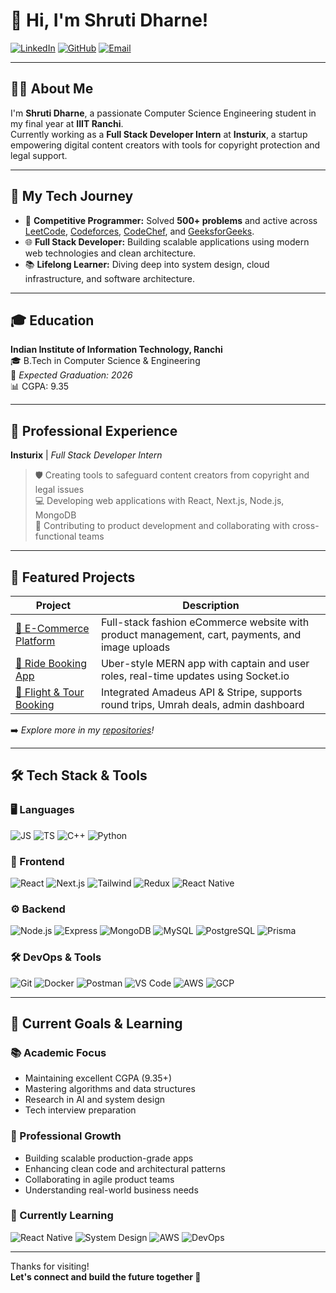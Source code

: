 # 👋 Hi, I'm Shruti Dharne!

[![LinkedIn](https://img.shields.io/badge/-LinkedIn-blue?logo=linkedin&logoColor=white&style=flat-square)](https://linkedin.com/in/shruti-dharne-86582a241)
[![GitHub](https://img.shields.io/badge/-GitHub-black?logo=github&logoColor=white&style=flat-square)](https://github.com/shrutidharne)
[![Email](https://img.shields.io/badge/-Email-red?logo=gmail&logoColor=white&style=flat-square)](mailto:shrutidharne651@gmail.com)

---

## 👩‍💻 About Me

I'm **Shruti Dharne**, a passionate Computer Science Engineering student in my final year at **IIIT Ranchi**.  
Currently working as a **Full Stack Developer Intern** at **Insturix**, a startup empowering digital content creators with tools for copyright protection and legal support.

---

## 🚀 My Tech Journey

- 🧩 **Competitive Programmer:** Solved **500+ problems** and active across [LeetCode](https://leetcode.com/shrutidharne/), [Codeforces](https://codeforces.com/profile/shrutidharne), [CodeChef](https://www.codechef.com/users/shrutidharne), and [GeeksforGeeks](https://auth.geeksforgeeks.org/user/shrutidharne).
- 🌐 **Full Stack Developer:** Building scalable applications using modern web technologies and clean architecture.
- 📚 **Lifelong Learner:** Diving deep into system design, cloud infrastructure, and software architecture.

---

## 🎓 Education

**Indian Institute of Information Technology, Ranchi**  
🎓 B.Tech in Computer Science & Engineering  
📅 _Expected Graduation: 2026_  
📊 CGPA: 9.35

---

## 💼 Professional Experience

**Insturix** | _Full Stack Developer Intern_  
> 🛡️ Creating tools to safeguard content creators from copyright and legal issues  
> 💻 Developing web applications with React, Next.js, Node.js, MongoDB  
> 🚀 Contributing to product development and collaborating with cross-functional teams  

---

## 🚀 Featured Projects

| Project | Description |
| ------- | ----------- |
| [🛒 E-Commerce Platform](https://github.com/shrutidharne/ecommerce-app) | Full-stack fashion eCommerce website with product management, cart, payments, and image uploads |
| [🚖 Ride Booking App](https://github.com/shrutidharne/ride-booking-app) | Uber-style MERN app with captain and user roles, real-time updates using Socket.io |
| [🛫 Flight & Tour Booking](https://github.com/shrutidharne/flight-booking-app) | Integrated Amadeus API & Stripe, supports round trips, Umrah deals, admin dashboard |

➡️ _Explore more in my [repositories](https://github.com/shrutidharne?tab=repositories)!_

---

## 🛠️ Tech Stack & Tools

### 🖥️ Languages  
![JS](https://img.shields.io/badge/-JavaScript-F7DF1E?logo=javascript&logoColor=black&style=flat-square)
![TS](https://img.shields.io/badge/-TypeScript-3178C6?logo=typescript&logoColor=white&style=flat-square)
![C++](https://img.shields.io/badge/-C++-00599C?logo=c%2B%2B&logoColor=white&style=flat-square)
![Python](https://img.shields.io/badge/-Python-3776AB?logo=python&logoColor=white&style=flat-square)

### 🎨 Frontend  
![React](https://img.shields.io/badge/-React-61DAFB?logo=react&logoColor=black&style=flat-square)
![Next.js](https://img.shields.io/badge/-Next.js-000000?logo=next.js&logoColor=white&style=flat-square)
![Tailwind](https://img.shields.io/badge/-TailwindCSS-38B2AC?logo=tailwind-css&logoColor=white&style=flat-square)
![Redux](https://img.shields.io/badge/-Redux-764ABC?logo=redux&logoColor=white&style=flat-square)
![React Native](https://img.shields.io/badge/-React%20Native-61DAFB?logo=react&logoColor=black&style=flat-square)

### ⚙️ Backend  
![Node.js](https://img.shields.io/badge/-Node.js-339933?logo=node.js&logoColor=white&style=flat-square)
![Express](https://img.shields.io/badge/-Express-000000?logo=express&logoColor=white&style=flat-square)
![MongoDB](https://img.shields.io/badge/-MongoDB-47A248?logo=mongodb&logoColor=white&style=flat-square)
![MySQL](https://img.shields.io/badge/-MySQL-4479A1?logo=mysql&logoColor=white&style=flat-square)
![PostgreSQL](https://img.shields.io/badge/-PostgreSQL-4169E1?logo=postgresql&logoColor=white&style=flat-square)
![Prisma](https://img.shields.io/badge/-Prisma-2D3748?logo=prisma&logoColor=white&style=flat-square)

### 🛠️ DevOps & Tools  
![Git](https://img.shields.io/badge/-Git-F05032?logo=git&logoColor=white&style=flat-square)
![Docker](https://img.shields.io/badge/-Docker-2496ED?logo=docker&logoColor=white&style=flat-square)
![Postman](https://img.shields.io/badge/-Postman-FF6C37?logo=postman&logoColor=white&style=flat-square)
![VS Code](https://img.shields.io/badge/-VS%20Code-007ACC?logo=visual-studio-code&logoColor=white&style=flat-square)
![AWS](https://img.shields.io/badge/-AWS-232F3E?logo=amazon-aws&logoColor=white&style=flat-square)
![GCP](https://img.shields.io/badge/-Google%20Cloud-4285F4?logo=google-cloud&logoColor=white&style=flat-square)

---

## 🎯 Current Goals & Learning

### 📚 Academic Focus
- Maintaining excellent CGPA (9.35+)
- Mastering algorithms and data structures
- Research in AI and system design
- Tech interview preparation

### 💼 Professional Growth
- Building scalable production-grade apps
- Enhancing clean code and architectural patterns
- Collaborating in agile product teams
- Understanding real-world business needs

### 🌱 Currently Learning  
![React Native](https://img.shields.io/badge/-React%20Native-61DAFB?logo=react&logoColor=black&style=flat-square)
![System Design](https://img.shields.io/badge/-System%20Design-blue?style=flat-square)
![AWS](https://img.shields.io/badge/-AWS-232F3E?logo=amazon-aws&logoColor=white&style=flat-square)
![DevOps](https://img.shields.io/badge/-DevOps-green?style=flat-square)

---

Thanks for visiting!  
**Let's connect and build the future together 🚀**
